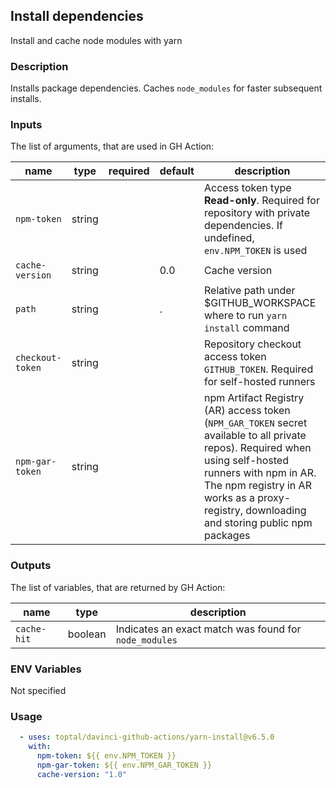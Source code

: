 ## Install dependencies

Install and cache node modules with yarn

### Description

Installs package dependencies. Caches `node_modules` for faster subsequent installs.

### Inputs

The list of arguments, that are used in GH Action:

| name             | type   | required | default | description                                                                                                                                                                                                                                 |
| ---------------- | ------ | -------- | ------- | ------------------------------------------------------------------------------------------------------------------------------------------------------------------------------------------------------------------------------------------- |
| `npm-token`      | string |          |         | Access token type **Read-only**. Required for repository with private dependencies. If undefined, `env.NPM_TOKEN` is used                                                                                                                   |
| `cache-version`  | string |          | 0.0     | Cache version                                                                                                                                                                                                                               |
| `path`           | string |          | .       | Relative path under $GITHUB\_WORKSPACE where to run `yarn install` command                                                                                                                                                                  |
| `checkout-token` | string |          |         | Repository checkout access token `GITHUB_TOKEN`. Required for self-hosted runners                                                                                                                                                           |
| `npm-gar-token`  | string |          |         | npm Artifact Registry (AR) access token (`NPM_GAR_TOKEN` secret available to all private repos). Required when using self-hosted runners with npm in AR. The npm registry in AR works as a proxy-registry, downloading and storing public npm packages |

### Outputs

The list of variables, that are returned by GH Action:

| name        | type    | description                                           |
| ----------- | ------- | ----------------------------------------------------- |
| `cache-hit` | boolean | Indicates an exact match was found for `node_modules` |

### ENV Variables

Not specified

### Usage

```yaml
  - uses: toptal/davinci-github-actions/yarn-install@v6.5.0
    with:
      npm-token: ${{ env.NPM_TOKEN }}
      npm-gar-token: ${{ env.NPM_GAR_TOKEN }}
      cache-version: "1.0"
```
